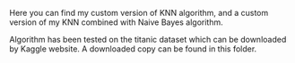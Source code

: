 Here you can find my custom version of KNN algorithm, and a custom version of my KNN combined with Naive Bayes algorithm.

Algorithm has been tested on the titanic dataset which can be downloaded by Kaggle website. A downloaded copy can be found in this folder.
